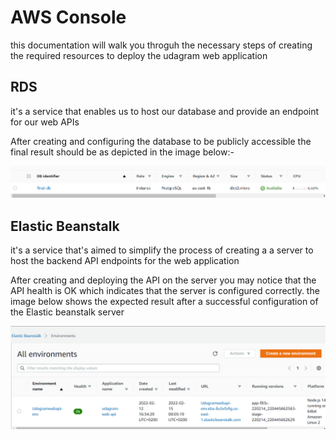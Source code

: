 
# AWS Console

this documentation will walk you throguh the necessary steps of creating the required resources to deploy the udagram web application

## RDS

it's a service that enables us to host our database and provide an endpoint for our web APIs 

After creating and configuring the database to be publicly accessible the final result should be as depicted in the image below:-

<img src="https://github.com/atf01/udagram-project/blob/main/docs/AWS%20Screens/RDS%20creation.PNG">

## Elastic Beanstalk

it's a service that's aimed to simplify the process of creating a a server to host the backend API endpoints for the web application

After creating and deploying the API on the server you may notice that the API health is OK which indicates that the server is configured correctly.
the image below shows the expected result after a successful configuration of the Elastic beanstalk server

<img src="https://github.com/atf01/udagram-project/blob/main/docs/AWS%20Screens/Elastic%20beanstalk%20env%20created.PNG">

